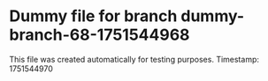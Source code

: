 # Dummy file for branch dummy-branch-68-1751544968

This file was created automatically for testing purposes.
Timestamp: 1751544970
